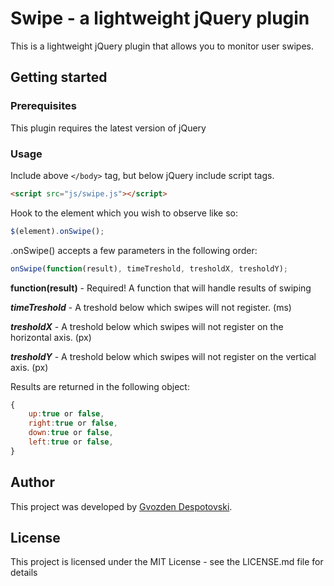 # Swipe - a lightweight jQuery plugin

This is a lightweight jQuery plugin that allows you to monitor user swipes. 

## Getting started

### Prerequisites

This plugin requires the latest version of jQuery

### Usage

Include above `</body>` tag, but below jQuery include script tags.
```html
<script src="js/swipe.js"></script>
```
Hook to the element which you wish to observe like so:
```javascript
$(element).onSwipe();
```
.onSwipe() accepts a few parameters in the following order:

```javascript
onSwipe(function(result), timeTreshold, tresholdX, tresholdY);
```

**function(result)** - Required! A function that will handle results of swiping

***timeTreshold*** - A treshold below which swipes will not register. (ms)

***tresholdX*** - A treshold below which swipes will not register on the horizontal axis. (px) 

***tresholdY*** - A treshold below which swipes will not register on the vertical axis. (px)

Results are returned in the following object:
```javascript
{
	up:true or false,
	right:true or false,
	down:true or false,
	left:true or false,
}
```

## Author

This project was developed by [Gvozden Despotovski](https://github.com/dsheedes/ "Gvozden Despotovski").

## License

This project is licensed under the MIT License - see the LICENSE.md file for details
